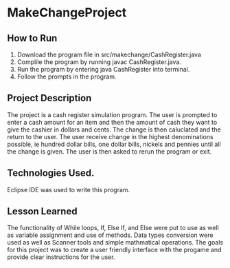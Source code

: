 # MakeChangeProject

## How to Run

1. Download the program file in src/makechange/CashRegister.java
2. Complile the program by running javac CashRegister.java.
3. Run the program by entering java CashRegister into terminal.
4. Follow the prompts in the program. 

## Project Description
The project is a cash register simulation program. The user is prompted to enter a cash amount for an item and then the amount of cash they want to give the cashier in dollars and cents. The change is then caluclated and the return to the user. The user receive change in the highest denominations possible, ie hundred dollar bills, one dollar bills, nickels and pennies until all the change is given. The user is then asked to rerun the program or exit.

## Technologies Used.
Eclipse IDE was used to write this program.

## Lesson Learned
The functionality of While loops, If, Else If, and Else were put to use as well as variable assignment and use of methods. Data types conversion were used as well as Scanner tools and simple mathmatical operations. The goals for this project was to create a user friendly interface with the progame and provide clear instructions for the user.
